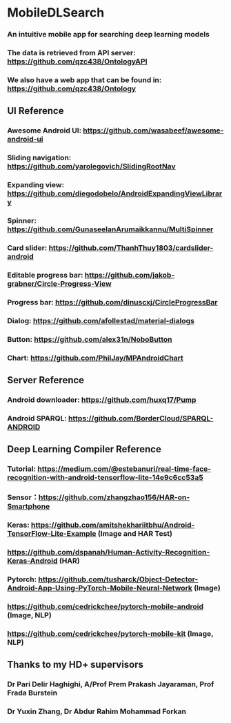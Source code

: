# MobileDLSearch
### An intuitive mobile app for searching deep learning models
### The data is retrieved from API server: https://github.com/qzc438/OntologyAPI
### We also have a web app that can be found in: https://github.com/qzc438/Ontology

## UI Reference
### Awesome Android UI: https://github.com/wasabeef/awesome-android-ui
### Sliding navigation: https://github.com/yarolegovich/SlidingRootNav
### Expanding view: https://github.com/diegodobelo/AndroidExpandingViewLibrary
### Spinner: https://github.com/GunaseelanArumaikkannu/MultiSpinner
### Card slider: https://github.com/ThanhThuy1803/cardslider-android
### Editable progress bar: https://github.com/jakob-grabner/Circle-Progress-View
### Progress bar: https://github.com/dinuscxj/CircleProgressBar
### Dialog: https://github.com/afollestad/material-dialogs
### Button: https://github.com/alex31n/NoboButton
### Chart: https://github.com/PhilJay/MPAndroidChart

## Server Reference
### Android downloader: https://github.com/huxq17/Pump
### Android SPARQL: https://github.com/BorderCloud/SPARQL-ANDROID

## Deep Learning Compiler Reference
### Tutorial: https://medium.com/@estebanuri/real-time-face-recognition-with-android-tensorflow-lite-14e9c6cc53a5
### Sensor：https://github.com/zhangzhao156/HAR-on-Smartphone
### Keras: https://github.com/amitshekhariitbhu/Android-TensorFlow-Lite-Example (Image and HAR Test)
### https://github.com/dspanah/Human-Activity-Recognition-Keras-Android (HAR)
### Pytorch: https://github.com/tusharck/Object-Detector-Android-App-Using-PyTorch-Mobile-Neural-Network (Image)
### https://github.com/cedrickchee/pytorch-mobile-android (Image, NLP)
### https://github.com/cedrickchee/pytorch-mobile-kit (Image, NLP)

## Thanks to my HD+ supervisors
### Dr Pari Delir Haghighi, A/Prof Prem Prakash Jayaraman, Prof Frada Burstein
### Dr Yuxin Zhang, Dr Abdur Rahim Mohammad Forkan
